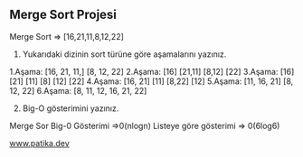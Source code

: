 ## Merge Sort Projesi

Merge Sort => [16,21,11,8,12,22] 

1. Yukarıdaki dizinin sort türüne göre aşamalarını yazınız.

1.Aşama: [16, 21, 11,]   [8, 12, 22]
2.Aşama: [16]  [21,11]   [8,12]  [22]
3.Aşama: [16]   [21]   [11]   [8]   [12]   [22] 
4.Aşama: [16, 21]   [11]    [8,22]   [12]
5.Aşama: [11, 16, 21]  [8, 12, 22]
6.Aşama: [8, 11, 12, 16, 21, 22]



2. Big-O gösterimini yazınız.

Merge Sor Big-0 Gösterimi =>0(nlogn)
Listeye göre gösterimi => 0(6log6)






www.patika.dev